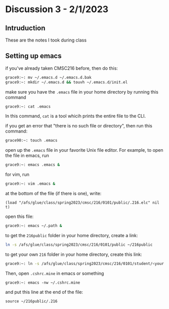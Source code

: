 # Discussion 3 - 2/1/2023

## Intruduction

These are the notes I took during class

## Setting up emacs

if you've already taken CMSC216 before, then do this:

``` bash
grace9:~: mv ~/.emacs.d ~/.emacs.d.bak
grace9:~: mkdir ~/.emacs.d && touvh ~/.emacs.d/init.el

```

make sure you have the `.emacs` file in your home directory by running this command

``` bash
grace9:~: cat .emacs
```

In this command, `cat` is a tool whicih prints the entire file to the CLI. 

if you get an error that "there is no such file or directory", then run this command:

``` bash
grace90:~: touch .emacs
```

open up the `.emacs` file in your favorite Unix file editor. For example, to open the file in emacs, run 

``` bash
grace9:~: emacs .emacs &
```

for vim, run
``` bash
grace9:~: vim .emacs &
```

at the bottom of the file (if there is one), write:

``` emacs lisp
(load "/afs/glue/class/spring2023/cmsc/216/0101/public/.216.elc" nil t)
```

open this file:

``` bash
grace9:~: emacs ~/.path &
```

to get the `216public` folder in your home directory, create a link:

``` bash
ln -s /afs/glue/class/spring2023/cmsc/216/0101/public ~/216public
```

to get your own `216` folder in your home directory, create this link:

``` bash
grace9:~: ln -s /afs/glue/class/spring2023/cmsc/216/0101/student/<your directoryID> ~/216
```

Then, open `.cshrc.mine` in emacs or something
```
grace9:~: emacs -nw ~/.cshrc.mine
```

and put this line at the end of the file:

```
source ~/216public/.216
```